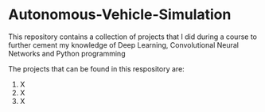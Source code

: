 # Autonomous-Vehicle-Simulation
This repository contains a collection of projects that I did during a course to further cement my knowledge of  Deep Learning, Convolutional Neural Networks and Python programming

The projects that can be found in this respository are:
1. X
2. X
3. X
